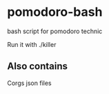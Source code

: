 # pomodoro-bash
bash script for pomodoro technic 

Run it with ./killer

## Also contains

Corgs json files

